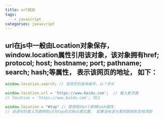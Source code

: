 ```yaml
---
title: url规则
tags: 
    - javascript
categories: javascript
---
```


## url在js中一般由Location对象保存，window.location属性引用该对象，该对象拥有href; protocol; host; hostname; port; pathname; search; hash;等属性， 表示该网页的地址， 如下：
<!-- more -->

```javascript
window.location.search; // 该网页的查询条件，以？开头

window.location.url = 'https://www.baidu.com';	// 载入新页面
// location = 'https://www.baidu.com'; 同上 

window.location = "#top" // 使用相对url使用hash属性，
// 该语句的意义为跳转到id为top的文档元素位置， 如果没有该元素则跳转到文档顶部
```

